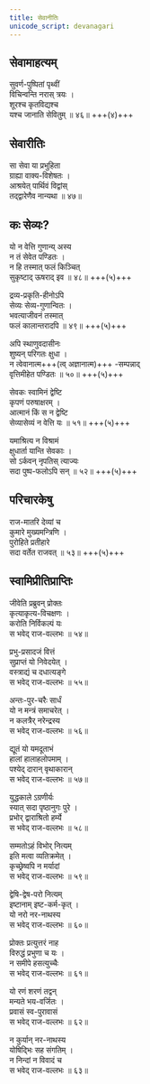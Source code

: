 ```yaml
---
title: सेवानीतिः
unicode_script: devanagari
---
```


## सेवामाहत्यम्
सुवर्ण-पुष्पितां पृथ्वीं  
विचिन्वन्ति नरास् त्रयः ।  
शूरश्च कृतविद्यश्च  
यश्च जानाति सेवितुम् ॥ ४६॥ +++(४)+++  

## सेवारीतिः
सा सेवा या प्रभुहिता  
ग्राह्या वाक्य-विशेषतः ।  
आश्रयेत् पार्थिवं विद्वांस्  
तद्द्वारेणैव नान्यथा ॥ ४७॥  

## कः सेव्यः?
यो न वेत्ति गुणान्य् अस्य  
न तं सेवेत पण्डितः ।  
न हि तस्मात् फलं किञ्चित्  
सुकृष्टाद् ऊषराद् इव ॥ ४८॥ +++(५)+++  

द्रव्य-प्रकृति-हीनोऽपि  
सेव्यः सेव्य-गुणान्वितः ।  
भवत्याजीवनं तस्मात्  
फलं कालान्तरादपि ॥ ४९॥ +++(५)+++  

अपि स्थाणुवदासीनः  
शुष्यन् परिगतः क्षुधा ।  
न त्वेवानात्म+++(त्व् अज्ञानात्म)+++ -सम्पन्नाद्  
वृत्तिमीहेत पण्डितः ॥ ५०॥ +++(५)+++

सेवकः स्वामिनं द्वेष्टि  
कृपणं परुषाक्षरम् ।  
आत्मानं किं स न द्वेष्टि  
सेव्यासेव्यं न वेत्ति यः ॥ ५१॥ +++(५)+++  

यमाश्रित्य न विश्रामं  
क्षुधार्ता यान्ति सेवकाः ।  
सो ऽर्कवन् नृपतिस् त्याज्यः  
सदा पुष्प-फलोऽपि सन् ॥ ५२॥ +++(५)+++  

## परिचारकेषु
राज-मातरि देव्यां च  
कुमारे मुख्यमन्त्रिणि ।  
पुरोहिते प्रतीहारे  
सदा वर्तेत राजवत् ॥ ५३॥ +++(५)+++

## स्वामिप्रीतिप्राप्तिः
जीवेति प्रब्रुवन् प्रोक्तः  
कृत्याकृत्य-विचक्षणः ।  
करोति निर्विकल्पं यः  
स भवेद् राज-वल्लभः ॥ ५४॥  

प्रभु-प्रसादजं वित्तं  
सुप्राप्तं यो निवेदयेत् ।  
वस्त्राद्यं च दधात्यङ्गे  
स भवेद् राज-वल्लभः ॥ ५५॥

अन्तः-पुर-चरैः सार्धं  
यो न मन्त्रं समाचरेत् ।  
न कलत्रैर् नरेन्द्रस्य  
स भवेद् राज-वल्लभः ॥ ५६॥  

द्यूतं यो यमदूताभं  
हालां हालाहलोपमाम् ।  
पश्येद् दारान् वृथाकारान्  
स भवेद् राज-वल्लभः ॥ ५७॥  

युद्धकाले ऽग्रणीर्यः  
स्यात् सदा पृष्ठानुगः पुरे ।  
प्रभोर् द्वाराश्रितो हर्म्ये  
स भवेद् राज-वल्लभः ॥ ५८॥  

सम्मतोऽहं विभोर् नित्यम्  
इति मत्वा व्यतिक्रमेत् ।  
कृच्छ्रेष्वपि न मर्यादां  
स भवेद् राज-वल्लभः ॥ ५९॥  

द्वेषि-द्वेष-परो नित्यम्  
इष्टानाम् इष्ट-कर्म-कृत् ।  
यो नरो नर-नाथस्य  
स भवेद् राज-वल्लभः ॥ ६०॥  

प्रोक्तः प्रत्युत्तरं नाह  
विरुद्धं प्रभुणा च यः ।  
न समीपे हसत्युच्चैः  
स भवेद् राज-वल्लभः ॥ ६१॥  

यो रणं शरणं तद्वन्  
मन्यते भय-वर्जितः ।  
प्रवासं स्व-पुरावासं  
स भवेद् राज-वल्लभः ॥ ६२॥  

न कुर्यान् नर-नाथस्य  
योषिद्भिः सह संगतिम् ।  
न निन्दां न विवादं च  
स भवेद् राज-वल्लभः ॥ ६३॥  
